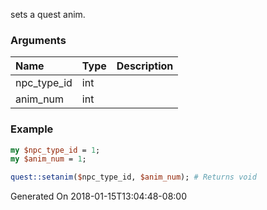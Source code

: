 sets a quest anim.
### Arguments
**Name**|**Type**|**Description**
:---|:---|:---
npc_type_id|int|
anim_num|int|

### Example

```perl
my $npc_type_id = 1;
my $anim_num = 1;

quest::setanim($npc_type_id, $anim_num); # Returns void
```


Generated On 2018-01-15T13:04:48-08:00